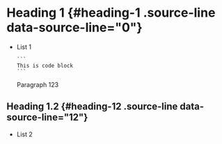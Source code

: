 # Heading 1 {#heading-1  .source-line data-source-line="0"}


<p data-source-line="1" class="source-line empty-line" style="margin:0;"></p>


- <span data-source-line="2" class="source-line list-item-line" style="margin:0;"></span> List 1

  ```` {.source-line data-source-line="4"}
  ```
  This is code block
  ```
  ````

  Paragraph 123


  <p data-source-line="11" class="source-line empty-line" style="margin:0;"></p>


## Heading 1.2 {#heading-12  .source-line data-source-line="12"}


<p data-source-line="13" class="source-line empty-line" style="margin:0;"></p>


- <span data-source-line="14" class="source-line list-item-line" style="margin:0;"></span> List 2


<p data-source-line="15" class="source-line empty-line final-line end-of-document" style="margin:0;"></p>

